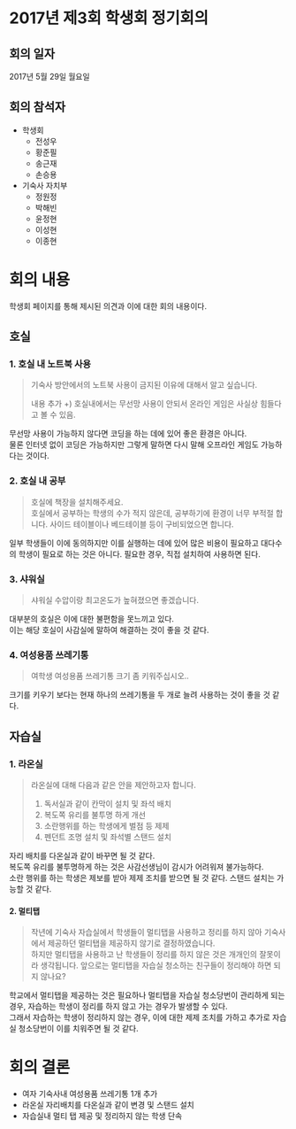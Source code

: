 # 2017년 제3회 학생회 정기회의
## 회의 일자
2017년 5월 29일 월요일

## 회의 참석자
* 학생회
    * 전성우
    * 황준필
    * 송근재
    * 손승용
* 기숙사 자치부
    * 정원정
    * 박해빈
    * 윤정현
    * 이성현
    * 이종현

# 회의 내용
학생회 페이지를 통해 제시된 의견과 이에 대한 회의 내용이다.

## 호실
### 1. 호실 내 노트북 사용
> 기숙사 방안에서의 노트북 사용이 금지된 이유에 대해서 알고 싶습니다.
>
> 내용 추가 +) 호실내에서는 무선망 사용이 안되서 온라인 게임은 사실상 힘들다고 볼 수 있음.

무선망 사용이 가능하지 않다면 코딩을 하는 데에 있어 좋은 환경은 아니다.  
물론 인터넷 없이 코딩은 가능하지만 그렇게 말하면 다시 말해 오프라인 게임도 가능하다는 것이다.

### 2. 호실 내 공부
> 호실에 책장을 설치해주세요.  
> 호실에서 공부하는 학생의 수가 적지 않은데, 공부하기에 환경이 너무 부적절 합니다. 사이드 테이블이나 베드테이블 등이 구비되었으면 합니다.

일부 학생들이 이에 동의하지만 이를 실행하는 데에 있어 많은 비용이 필요하고 대다수의 학생이 필요로 하는 것은 아니다. 필요한 경우, 직접 설치하여 사용하면 된다.

### 3. 샤워실
> 샤워실 수압이랑 최고온도가 높혀졌으면 좋겠습니다.

대부분의 호실은 이에 대한 불편함을 못느끼고 있다.  
이는 해당 호실이 사감실에 말하여 해결하는 것이 좋을 것 같다.

### 4. 여성용품 쓰레기통
> 여학생 여성용품 쓰레기통 크기 좀 키워주십시오.. 

크기를 키우기 보다는 현재 하나의 쓰레기통을 두 개로 늘려 사용하는 것이 좋을 것 같다.

## 자습실
### 1. 라온실
> 라온실에 대해 다음과 같은 안을 제안하고자 합니다.  
> 1. 독서실과 같이 칸막이 설치 및 좌석 배치
> 2. 복도쪽 유리를 불투명 하게 개선
> 3. 소란행위를 하는 학생에게 벌점 등 제제
> 4. 펜던트 조명 설치 및 좌석별 스탠드 설치

자리 배치를 다온실과 같이 바꾸면 될 것 같다.  
복도쪽 유리를 불투명하게 하는 것은 사감선생님이 감시가 어려워져 불가능하다.  
소란 행위를 하는 학생은 제보를 받아 제제 조치를 받으면 될 것 같다.
스탠드 설치는 가능할 것 같다.

#### 2. 멀티탭
> 작년에 기숙사 자습실에서 학생들이 멀티탭을 사용하고 정리를 하지 않아 기숙사에서 제공하던 멀티탭을 제공하지 않기로 결정하였습니다.  
> 하지만 멀티탭을 사용하고 난 학생들이 정리를 하지 않은 것은 개개인의 잘못이라 생각됩니다. 
> 앞으로는 멀티탭을 자습실 청소하는 친구들이 정리해야 하면 되지 않나요? 

학교에서 멀티탭을 제공하는 것은 필요하나 멀티탭을 자습실 청소당번이 관리하게 되는 경우, 자습하는 학생이 정리를 하지 않고 가는 경우가 발생할 수 있다.  
그래서 자습하는 학생이 정리하지 않는 경우, 이에 대한 제제 조치를 가하고 추가로 자습실 청소당번이 이를 치워주면 될 것 같다.

# 회의 결론
* 여자 기숙사내 여성용품 쓰레기통 1개 추가
* 라온실 자리배치를 다온실과 같이 변경 및 스탠드 설치
* 자습실내 멀티 탭 제공 및 정리하지 않는 학생 단속